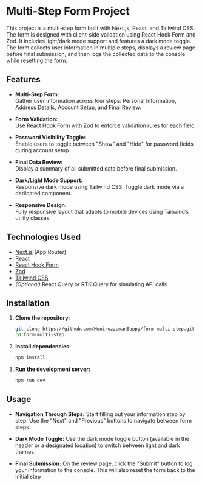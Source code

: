 # Multi-Step Form Project

This project is a multi-step form built with Next.js, React, and Tailwind CSS. The form is designed with client-side validation using React Hook Form and Zod. It includes light/dark mode support and features a dark mode toggle. The form collects user information in multiple steps, displays a review page before final submission, and then logs the collected data to the console while resetting the form.

## Features

- **Multi-Step Form:**  
  Gather user information across four steps: Personal Information, Address Details, Account Setup, and Final Review.
  
- **Form Validation:**  
  Use React Hook Form with Zod to enforce validation rules for each field.
  
- **Password Visibility Toggle:**  
  Enable users to toggle between "Show" and "Hide" for password fields during account setup.
  
- **Final Data Review:**  
  Display a summary of all submitted data before final submission.
  
- **Dark/Light Mode Support:**  
  Responsive dark mode using Tailwind CSS. Toggle dark mode via a dedicated component.
  
- **Responsive Design:**  
  Fully responsive layout that adapts to mobile devices using Tailwind’s utility classes.

## Technologies Used

- [Next.js](https://nextjs.org/) (App Router)
- [React](https://reactjs.org/)
- [React Hook Form](https://react-hook-form.com/)
- [Zod](https://github.com/colinhacks/zod)
- [Tailwind CSS](https://tailwindcss.com/)
- *(Optional)* React Query or RTK Query for simulating API calls

## Installation

1. **Clone the repository:**

   ```bash
   git clone https://github.com/MoniruzzamanBappy/form-multi-step.git
   cd form-multi-step
2. **Install dependencies:**

   ```bash
   npm install
3. **Run the development server:**

   ```bash
   npm run dev

## Usage
- **Navigation Through Steps:**
Start filling out your information step by step. Use the "Next" and "Previous" buttons to navigate between form steps.

- **Dark Mode Toggle:**
Use the dark mode toggle button (available in the header or a designated location) to switch between light and dark themes.

- **Final Submission:**
On the review page, click the "Submit" button to log your information to the console. This will also reset the form back to the initial step
